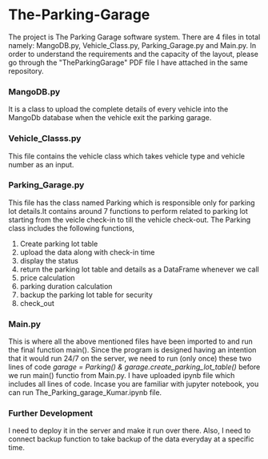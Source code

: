 # The-Parking-Garage
The project is The Parking Garage software system. There are 4 files in total namely: MangoDB.py, Vehicle_Class.py, Parking_Garage.py and Main.py. 
In order to understand the requirements and the capacity of the layout, please go through the "TheParkingGarage" PDF file I have attached in the same repository. 

### MangoDB.py
It is a class to upload the complete details of every vehicle into the MangoDb database when the vehicle exit the parking garage. 

### Vehicle_Classs.py
This file contains the vehicle class which takes vehicle type and vehicle number as an input. 

### Parking_Garage.py
This file has the class named Parking which is responsible only for parking lot details.It contains around 7 functions to perform related to parking lot starting from the veicle check-in to till the vehicle check-out. 
The Parking class includes the following functions, 
1. Create parking lot table 
2. upload the data along with check-in time 
3. display the status 
4. return the parking lot table and details as a DataFrame whenever we call
5. price calculation
6. parking duration calculation
7. backup the parking lot table for security
8. check_out

### Main.py 
This is where all the above mentioned files have been imported to and run the final function main(). 
Since the program is designed having an intention that it would run 24/7 on the server, we need to run (only once) these two lines of code *garage = Parking() & garage.create_parking_lot_table()* before we run main() functio from Main.py. 
I have uploaded ipynb file which includes all lines of code. Incase you are familiar with jupyter notebook, you can run The_Parking_garage_Kumar.ipynb file.

### Further Development
I need to deploy it in the server and make it run over there. Also, I need to connect backup function to take backup of the data everyday at a specific time. 
